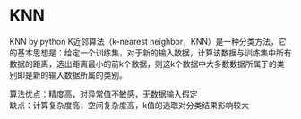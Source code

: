 # KNN
KNN by python
K近邻算法（k-nearest neighbor，KNN）是一种分类方法，它的基本思想是：给定一个训练集，对于新的输入数据，计算该数据与训练集中所有数据的距离，选出距离最小的前k个数据，则这k个数据中大多数数据所属于的类别即是新的输入数据所属的类别。

算法优点：精度高，对异常值不敏感，无数据输入假定<br>
缺点：计算复杂度高，空间复杂度高，k值的选取对分类结果影响较大
